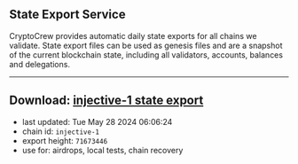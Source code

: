 ## State Export Service
CryptoCrew provides automatic daily state exports for all chains we validate. State export files can be used as genesis files and are a snapshot of the current blockchain state, including all validators, accounts, balances and delegations.

---
**Download: [injective-1 state export](https://dl-eu2.ccvalidators.com/SERVICE/injective/injective-1_export_71673446.json)**
---

- last updated: Tue May 28 2024 06:06:24
- chain id: `injective-1`
- export height: `71673446`
- use for: airdrops, local tests, chain recovery
